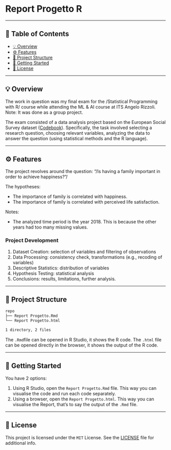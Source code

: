 # Report Progetto R
---
## 📒 Table of Contents
* [💡 Overview](#-overview)
* [⚙️ Features](#-features)
* [📂 Project Structure](#project-structure)
* [🚀 Getting Started](#-getting-started)
* [📄 License](#-license)

---
## 💡 Overview 
The work in question was my final exam for the /Statistical Programming with R/ course while attending the ML & AI course at ITS Angelo Rizzoli. Note: It was done as a group project.

The exam consisted of a data analysis project based on the European Social Survey dataset ([Codebook](file:///Users/miniops/Downloads/ESS-Data-Wizard-subset-2023-05-07%20codebook.html)). Specifically, the task involved selecting a research question, choosing relevant variables, analyzing the data to answer the question (using statistical methods and the R language).

---
## ⚙️ Features
The project revolves around the question: “/Is having a family important in order to achieve happiness?”/

The hypotheses:
* The importance of family is correlated with happiness.
* The importance of family is correlated with perceived life satisfaction.

Notes:
* The analyzed time period is the year 2018. This is because the other years had too many missing values.

### Project Development
1. Dataset Creation: selection of variables and filtering of observations
2. Data Processing: consistency check, transformations (e.g., recoding of variables)
3. Descriptive Statistics: distribution of variables
4. Hypothesis Testing: statistical analysis
5. Conclusions: results, limitations, further analysis.

---
## 📂 Project Structure

```bash
repo
├── Report Progetto.Rmd
└── Report Progetto.html

1 directory, 2 files
```

The `.Rmd`file can be opened in R Studio, it shows the R code. The `.html` file can be opened directly in the browser, it shows the output of the R code.

---
## 🚀 Getting Started
You have 2 options:
1. Using R Studio, open the  `Report Progetto.Rmd` file. This way you can visualise the code and run each code separately.
2. Using a browser, open the  `Report Progetto.html`. This way you can visualise the Report, that’s to say the output of the  `.Rmd` file.

---
## 📄 License
This project is licensed under the `MIT` License. See the [LICENSE](https://docs.github.com/en/communities/setting-up-your-project-for-healthy-contributions/adding-a-license-to-a-repository) file for additional info.

